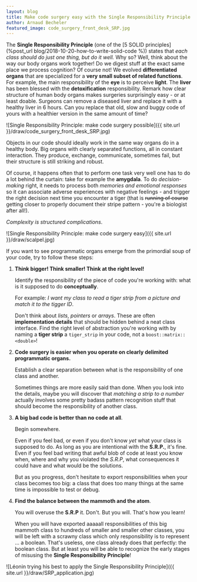 ```yaml
---
layout: blog
title: Make code surgery easy with the Single Responsibility Principle
author: Arnaud Becheler
featured_image: code_surgery_front_desk_SRP.jpg
---
```



The **Single Responsibility Principle** (one of the [5 SOLID principles](%post_url blog/2018-10-20-how-to-write-solid-code %)) states that *each class should do just one thing, but do it well.*
Why so? Well, think about the way our body organs work together! Do we digest stuff
at the exact same place we process cognition? Of course not! We evolved **differentiated organs** that are specialized for a
**very small subset of related functions**.
For example, the main responsibility of the **eye** is to perceive **light**.
The **liver** has been blessed with the **detoxification** responsibility.
Remark how clear structure of human body organs makes surgeries surprisingly easy - or at least doable. Surgeons can remove a diseased liver
and replace it with a healthy liver in 6 hours. Can you replace that old, slow and buggy
code of yours with a healthier version in the same amount of time?

![Single Responsibility Principle: make code surgery possible]({{ site.url }}/draw/code_surgery_front_desk_SRP.jpg)

Objects in our code should ideally work in the same way organs do in a healthy body.
Big organs with clearly separated functions, all in constant interaction. They produce, exchange,
communicate, sometimes fail, but their structure is still striking and robust.

Of course, it happens often that to perform one task very well one has to do a lot
behind the curtain: take for example the **amygdala**. To do *decision-making* right,
it needs to process both *memories and emotional responses* so it can associate adverse
experiences with negative feelings - and trigger the right decision next time you
encounter a tiger (that is ~~running of course~~ getting closer to properly document
their stripe pattern - you're a biologist after all!).

*Complexity is structured complications*.

![Single Responsibility Principle: make code surgery easy]({{ site.url }}/draw/scalpel.jpg)

If you want to see programmatic organs emerge from
the primordial soup of your code, try to follow these steps:

1. **Think bigger! Think smaller! Think at the right level!**

   Identify the responsibility of the piece of code you're working with: what is it supposed to do **conceptually**.

   For example: *I want my class to read a tiger strip from a picture and match it to the tigger ID*.

   Don't think about *lists*, *pointers* or *arrays*. These are often **implementation details** that should
   be hidden behind a neat class interface. Find the right level of abstraction you're working with by naming
   a **tiger strip** a `tiger_strip` in your code, not a `boost::matrix::<double>`!
2. **Code surgery is easier when you operate on clearly delimited programmatic organs.**

   Establish a clear separation between what is the responsibility of one class and another.

   Sometimes things are more easily said than done. When you look into the details, maybe you will
   discover that *matching a strip to a number* actually involves some pretty badass
   pattern recognition stuff that should become the responsibility of
   another class.
3. **A big bad code is better than no code at all**.

   Begin somewhere.

   Even if you feel bad, or even if you don't know *yet* what your class is supposed to do.
   As long as you are intentional with the **S.R.P.**, it's fine. Even if you feel bad
   writing that awful blob of code at least you know when, where
   and why you violated the *S.R.P*, what consequences it could have and what would be the solutions.

   But as you progress, don't hesitate to export responsibilities when your class becomes too big:
   a class that does too many things at the same time is impossible to test or debug.
4. **Find the balance between the mammoth and the atom**.

   You will overuse the **S.R.P** it. Don't. But you will. That's how you learn!

   When you will have exported aaaaall
   responsibilities of this big mammoth class to hundreds of smaller and smaller other classes, you will be left
   with a scrawny class which only responsibility is to represent ... a boolean.
   That's useless, one class already does that perfectly: the boolean class.
   But at least you will be able to recognize the early stages of misusing the **Single Responsibility Principle**!

![Léonin trying his best to apply the Single Responsibility Principle]({{ site.url }}/draw/SRP_application.jpg)
